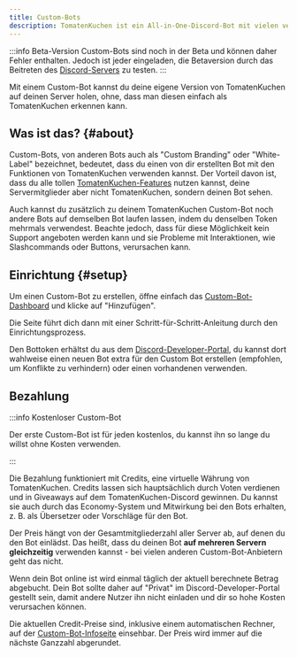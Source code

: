 ```yaml
---
title: Custom-Bots
description: TomatenKuchen ist ein All-in-One-Discord-Bot mit vielen verschiedenen Funktionen. Erklärt die kostenlose Custom-Bots-Funktion des Multipurpose-Bots.
---
```


:::info Beta-Version
Custom-Bots sind noch in der Beta und können daher Fehler enthalten.
Jedoch ist jeder eingeladen, die Betaversion durch das Beitreten des [Discord-Servers](https://tomatenkuchen.com/discord) zu testen.
:::

Mit einem Custom-Bot kannst du deine eigene Version von TomatenKuchen auf deinen Server holen, ohne, dass man diesen einfach als TomatenKuchen erkennen kann.

## Was ist das? {#about}

Custom-Bots, von anderen Bots auch als "Custom Branding" oder "White-Label" bezeichnet, bedeutet, dass du einen von dir erstellten Bot mit den Funktionen von TomatenKuchen verwenden kannst.
Der Vorteil davon ist, dass du alle tollen [TomatenKuchen-Features](/features) nutzen kannst, deine Servermitglieder aber nicht TomatenKuchen, sondern deinen Bot sehen.

Auch kannst du zusätzlich zu deinem TomatenKuchen Custom-Bot noch andere Bots auf demselben Bot laufen lassen, indem du denselben Token mehrmals verwendest.
Beachte jedoch, dass für diese Möglichkeit kein Support angeboten werden kann und sie Probleme mit Interaktionen, wie Slashcommands oder Buttons, verursachen kann.

## Einrichtung {#setup}

Um einen Custom-Bot zu erstellen, öffne einfach das [Custom-Bot-Dashboard](https://tomatenkuchen.com/dashboard/custom) und klicke auf "Hinzufügen".

Die Seite führt dich dann mit einer Schritt-für-Schritt-Anleitung durch den Einrichtungsprozess.

Den Bottoken erhältst du aus dem [Discord-Developer-Portal](https://discord.com/developers/applications), du kannst dort wahlweise einen neuen Bot extra für den Custom Bot erstellen (empfohlen, um Konflikte zu verhindern) oder einen vorhandenen verwenden.

## Bezahlung

:::info Kostenloser Custom-Bot

Der erste Custom-Bot ist für jeden kostenlos, du kannst ihn so lange du willst ohne Kosten verwenden.

:::

Die Bezahlung funktioniert mit Credits, eine virtuelle Währung von TomatenKuchen. Credits lassen sich hauptsächlich durch Voten verdienen und in Giveaways auf dem TomatenKuchen-Discord gewinnen.
Du kannst sie auch durch das Economy-System und Mitwirkung bei den Bots erhalten, z. B. als Übersetzer oder Vorschläge für den Bot.

Der Preis hängt von der Gesamtmitgliederzahl aller Server ab, auf denen du den Bot einlädst. Das heißt, dass du deinen Bot **auf mehreren Servern gleichzeitig** verwenden kannst - bei vielen anderen Custom-Bot-Anbietern geht das nicht.

Wenn dein Bot online ist wird einmal täglich der aktuell berechnete Betrag abgebucht. Dein Bot sollte daher auf "Privat" im Discord-Developer-Portal gestellt sein, damit andere Nutzer ihn nicht einladen und dir so hohe Kosten verursachen können.

Die aktuellen Credit-Preise sind, inklusive einem automatischen Rechner, auf der [Custom-Bot-Infoseite](https://tomatenkuchen.com/custom) einsehbar.
Der Preis wird immer auf die nächste Ganzzahl abgerundet.
